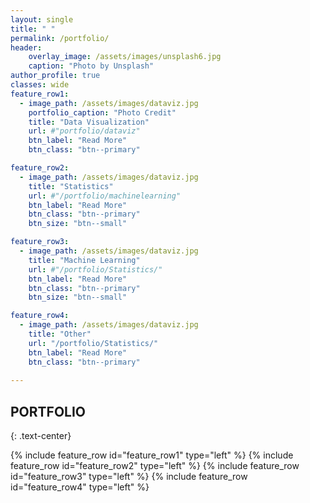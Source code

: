 ```yaml
---
layout: single
title: " "
permalink: /portfolio/
header:
    overlay_image: /assets/images/unsplash6.jpg
    caption: "Photo by Unsplash"
author_profile: true
classes: wide
feature_row1:
  - image_path: /assets/images/dataviz.jpg
    portfolio_caption: "Photo Credit"
    title: "Data Visualization"
    url: #"portfolio/dataviz"
    btn_label: "Read More"
    btn_class: "btn--primary"

feature_row2:
  - image_path: /assets/images/dataviz.jpg
    title: "Statistics"
    url: #"/portfolio/machinelearning"
    btn_label: "Read More"
    btn_class: "btn--primary"
    btn_size: "btn--small"

feature_row3:
  - image_path: /assets/images/dataviz.jpg
    title: "Machine Learning"
    url: #"/portfolio/Statistics/"
    btn_label: "Read More"
    btn_class: "btn--primary"   
    btn_size: "btn--small"

feature_row4:
  - image_path: /assets/images/dataviz.jpg
    title: "Other"
    url: "/portfolio/Statistics/"
    btn_label: "Read More"
    btn_class: "btn--primary"   
   
---
```

## PORTFOLIO 
{: .text-center}

{% include feature_row id="feature_row1" type="left" %}
{% include feature_row id="feature_row2" type="left" %}
{% include feature_row id="feature_row3" type="left" %}
{% include feature_row id="feature_row4" type="left" %}
